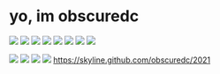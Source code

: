 # yo, im obscuredc
![](https://img.shields.io/static/v1?label=OS&message=Windows10&color=green&style=for-the-badge&logo=windows)
![](https://img.shields.io/static/v1?label=Editor&message=VSCode&color=green&style=for-the-badge&logo=visualstudiocode)
![](https://img.shields.io/static/v1?label=Language&message=Javascript&color=green&style=for-the-badge&logo=javascript)
![](https://img.shields.io/static/v1?label=Language&message=html&color=green&style=for-the-badge&logo=html5)
![](https://img.shields.io/static/v1?label=Language&message=css&color=green&style=for-the-badge&logo=css3)
![](https://img.shields.io/static/v1?label=Language&message=python&color=green&style=for-the-badge&logo=python)
![](https://img.shields.io/static/v1?label=Language&message=Nodejs&color=green&style=for-the-badge&logo=node.js)
![](https://img.shields.io/static/v1?label=obscuredc&message=0704&color=green&style=for-the-badge&logo=discord)

![](https://github-readme-stats.vercel.app/api/top-langs/?username=obscuredc&theme=tokyonight)
![](https://github-readme-stats.vercel.app/api//?username=obscuredc&theme=tokyonight)
![](https://github-readme-stats.vercel.app/api/pin/?username=obscuredc&repo=atica&theme=tokyonight)
![](https://github-readme-stats.vercel.app/api/pin/?username=obscuredc&repo=showcase&theme=tokyonight)
https://skyline.github.com/obscuredc/2021
